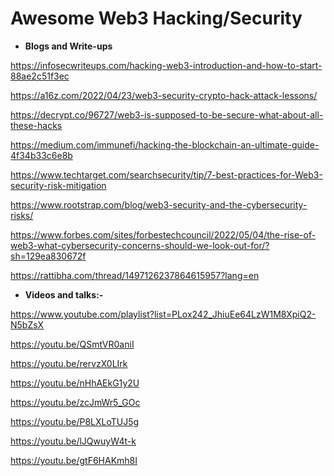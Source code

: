 # Awesome Web3 Hacking/Security

- **Blogs and Write-ups**

https://infosecwriteups.com/hacking-web3-introduction-and-how-to-start-88ae2c51f3ec

https://a16z.com/2022/04/23/web3-security-crypto-hack-attack-lessons/

https://decrypt.co/96727/web3-is-supposed-to-be-secure-what-about-all-these-hacks

https://medium.com/immunefi/hacking-the-blockchain-an-ultimate-guide-4f34b33c6e8b

https://www.techtarget.com/searchsecurity/tip/7-best-practices-for-Web3-security-risk-mitigation

https://www.rootstrap.com/blog/web3-security-and-the-cybersecurity-risks/

https://www.forbes.com/sites/forbestechcouncil/2022/05/04/the-rise-of-web3-what-cybersecurity-concerns-should-we-look-out-for/?sh=129ea830672f

https://rattibha.com/thread/1497126237864615957?lang=en

- **Videos and talks:-**

https://www.youtube.com/playlist?list=PLox242_JhiuEe64LzW1M8XpiQ2-N5bZsX

https://youtu.be/QSmtVR0aniI

https://youtu.be/rervzX0LIrk

https://youtu.be/nHhAEkG1y2U

https://youtu.be/zcJmWr5_GOc

https://youtu.be/P8LXLoTUJ5g

https://youtu.be/lJQwuyW4t-k

https://youtu.be/gtF6HAKmh8I
